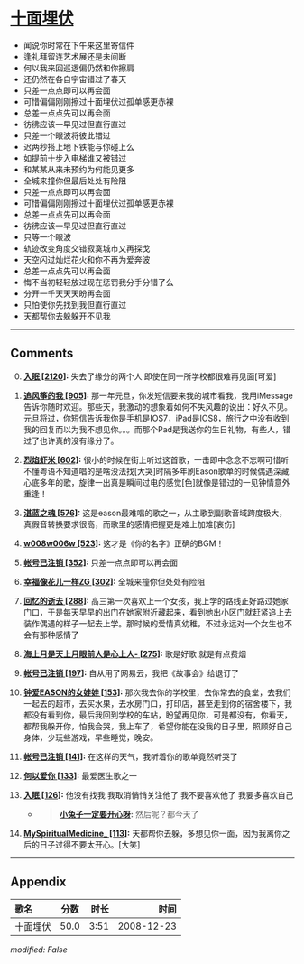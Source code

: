 # [十面埋伏](https://music.163.com/song?id=30569028)

* 闻说你时常在下午来这里寄信件
* 逢礼拜留连艺术展还是未间断
* 何以我来回巡逻偏仍然和你擦肩
* 还仍然在各自宇宙错过了春天
* 只差一点点即可以再会面
* 可惜偏偏刚刚擦过十面埋伏过孤单感更赤裸
* 总差一点点先可以再会面
* 彷彿应该一早见过但直行直过
* 只差一个眼波将彼此错过
* 迟两秒搭上地下铁能与你碰上么
* 如提前十步入电梯谁又被错过
* 和某某从来未预约为何能见更多
* 全城来撞你但最后处处有险阻
* 只差一点点即可以再会面
* 可惜偏偏刚刚擦过十面埋伏过孤单感更赤裸
* 总差一点点先可以再会面
* 彷彿应该一早见过但直行直过
* 只等一个眼波
* 轨迹改变角度交错寂寞城市又再探戈
* 天空闪过灿烂花火和你不再为爱奔波
* 总差一点点先可以再会面
* 悔不当初轻轻放过现在惩罚我分手分错了么
* 分开一千天天天盼再会面
* 只怕使你先找到我但直行直过
* 天都帮你去躲躲开不见我


---

## Comments
0. **[入眠 \[2120\]](https://music.163.com/#/user/home?id=58434723):** 失去了缘分的两个人 即使在同一所学校都很难再见面[可爱]

1. **[追风筝的我 \[905\]](https://music.163.com/#/user/home?id=42654863):** 那一年元旦，你发短信要来我的城市看我，我用iMessage告诉你随时欢迎。那些天，我激动的想象着如何不失风趣的说出：好久不见。元旦将过，你短信告诉我你是手机是IOS7，iPad是IOS8，旅行之中没有收到我的回复而以为我不想见你。。。而那个Pad是我送你的生日礼物，有些人，错过了也许真的没有缘分了。

2. **[烈焰虾米 \[602\]](https://music.163.com/#/user/home?id=36159442):** 很小的时候在街上听过这首歌，一击即中念念不忘啊可惜听不懂粤语不知道唱的是啥没法找[大哭]时隔多年刷Eason歌单的时候偶遇深藏心底多年的歌，旋律一出真是瞬间过电的感觉[色]就像是错过的一见钟情意外重逢！

3. **[湛蓝之魂 \[576\]](https://music.163.com/#/user/home?id=53206305):** 这是eason最难唱的歌之一，从主歌到副歌音域跨度极大，真假音转换要求很高，而歌里的感情把握更是难上加难[哀伤]

4. **[w008w006w \[523\]](https://music.163.com/#/user/home?id=51309663):** 这才是《你的名字》正确的BGM！

5. **[帐号已注销 \[352\]](https://music.163.com/#/user/home?id=39558214):** 只差一点点即可以再会面

6. **[幸福像花儿一样ZG \[302\]](https://music.163.com/#/user/home?id=65173058):** 全城来撞你但处处有险阻

7. **[回忆的逝去 \[288\]](https://music.163.com/#/user/home?id=44687876):** 高三第一次喜欢上一个女孩，我上学的路线正好路过她家门口，于是每天早早的出门在她家附近藏起来，看到她出小区门就赶紧追上去装作偶遇的样子一起去上学。那时候的爱情真幼稚，不过永远对一个女生也不会有那种感情了

8. **[海上月是天上月眼前人是心上人- \[275\]](https://music.163.com/#/user/home?id=272498554):** 歌是好歌  就是有点费烟

9. **[帐号已注销 \[197\]](https://music.163.com/#/user/home?id=325687335):** 自从用了网易云，我把《故事会》给退订了

10. **[钟爱EASON的女娃娃 \[153\]](https://music.163.com/#/user/home?id=72629796):** 那次我去你的学校里，去你常去的食堂，去我们一起去的超市，去买水果，去水房门口，打印店，甚至走到你的宿舍楼下，我都没有看到你，最后我回到学校的车站，盼望再见你，可是都没有，你看天，都帮我躲开你，怕我会哭，我上车了，希望你能在没我的日子里，照顾好自己身体，少玩些游戏，早些睡觉，晚安。

11. **[帐号已注销 \[141\]](https://music.163.com/#/user/home?id=62803926):** 在这样的天气，我听着你的歌单竟然听哭了

12. **[何以爱你 \[133\]](https://music.163.com/#/user/home?id=15333743):** 最爱医生歌之一

13. **[入眠 \[126\]](https://music.163.com/#/user/home?id=58434723):** 他没有找我 我取消悄悄关注他了 我不要喜欢他了 我要多喜欢自己
	* > **[小兔子一定要开心呀](https://music.163.com/#/user/home?id=106148621):** 然后呢？都今天了

14. **[MySpiritualMedicine_ \[113\]](https://music.163.com/#/user/home?id=52328232):** 天都帮你去躲，多想见你一面，因为我离你之后的日子过得不要太开心。[大笑]



---

## Appendix

|歌名|分数|时长|时间|
|:---|:---:|---:|---:|
|十面埋伏|50.0|3:51|2008-12-23

*modified: False*